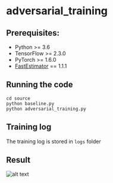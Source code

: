 # adversarial_training


## Prerequisites:
* Python >= 3.6
* TensorFlow >= 2.3.0
* PyTorch >= 1.6.0
* [FastEstimator](https://github.com/fastestimator/fastestimator) == 1.1.1


## Running the code
```
cd source
python baseline.py
python adversarial_training.py
```

## Training log
The training log is stored in `logs` folder

## Result
![alt text](http://url/to/img.png)